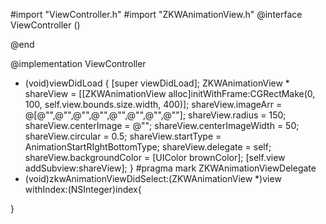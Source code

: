 #import "ViewController.h"
#import "ZKWAnimationView.h"
@interface ViewController ()<ZKWAnimationViewDelegate>

@end

@implementation ViewController

- (void)viewDidLoad {
    [super viewDidLoad];
    ZKWAnimationView * shareView = [[ZKWAnimationView alloc]initWithFrame:CGRectMake(0, 100, self.view.bounds.size.width, 400)];
    shareView.imageArr = @[@"",@"",@"",@"",@"",@"",@"",@""];
    shareView.radius = 150;
    shareView.centerImage = @"";
    shareView.centerImageWidth = 50;
    shareView.circular = 0.5;
    shareView.startType = AnimationStartRIghtBottomType;
    shareView.delegate = self;
    shareView.backgroundColor = [UIColor brownColor];
    [self.view addSubview:shareView];
}
#pragma mark ZKWAnimationViewDelegate
- (void)zkwAnimationViewDidSelect:(ZKWAnimationView *)view withIndex:(NSInteger)index{
    
}

